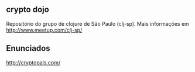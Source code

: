 ## crypto dojo

Repositório do grupo de clojure de São Paulo (clj-sp). Mais informações em http://www.meetup.com/clj-sp/


## Enunciados

http://cryptopals.com/
